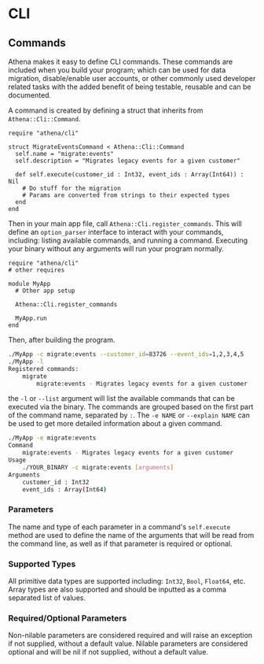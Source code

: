 # CLI

## Commands

Athena makes it easy to define CLI commands.  These commands are included when you build your program; which can be used for data migration, disable/enable user accounts, or other commonly used developer related tasks with the added benefit of being testable, reusable and can be documented.

A command is created by defining a struct that inherits from `Athena::Cli::Command`.

```Crystal
require "athena/cli"

struct MigrateEventsCommand < Athena::Cli::Command
  self.name = "migrate:events"
  self.description = "Migrates legacy events for a given customer"

  def self.execute(customer_id : Int32, event_ids : Array(Int64)) : Nil
    # Do stuff for the migration
    # Params are converted from strings to their expected types
  end
end
```

Then in your main app file, call `Athena::Cli.register_commands`.  This will define an `option_parser` interface to interact with your commands, including: listing available commands, and running a command.  Executing your binary without any arguments will run your program normally.

```Crystal
require "athena/cli"
# other requires

module MyApp
  # Other app setup

  Athena::Cli.register_commands

  MyApp.run
end
```

Then, after building the program.

```bash
./MyApp -c migrate:events --customer_id=83726 --event_ids=1,2,3,4,5
./MyApp -l
Registered commands:
	migrate
		migrate:events - Migrates legacy events for a given customer
```

the `-l` or `--list` argument will list the available commands that can be executed via the binary.  The commands are grouped based on the first part of the command name, separated by `:`.  The `-e NAME` or `--explain NAME` can be used to get more detailed information about a given command.

```bash
./MyApp -e migrate:events
Command
	migrate:events - Migrates legacy events for a given customer
Usage
	./YOUR_BINARY -c migrate:events [arguments]
Arguments
	customer_id : Int32
	event_ids : Array(Int64)
```

### Parameters

The name and type of each parameter in a command's `self.execute` method are used to define the name of the arguments that will be read from the command line, as well as if that parameter is required or optional.  

### Supported Types

All primitive data types are supported including:  `Int32`, `Bool`, `Float64`, etc.  Array types are also supported and should be inputted as a comma separated list of values.  

### Required/Optional Parameters

Non-nilable parameters are considered required and will raise an exception if not supplied, without a default value.  Nilable parameters are considered optional and will be nil if not supplied, without a default value.



